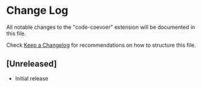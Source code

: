 # Change Log

All notable changes to the "code-coevoer" extension will be documented in this file.

Check [Keep a Changelog](http://keepachangelog.com/) for recommendations on how to structure this file.

## [Unreleased]

- Initial release